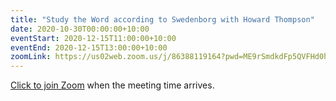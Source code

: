 ```yaml
---
title: "Study the Word according to Swedenborg with Howard Thompson"
date: 2020-10-30T00:00:00+10:00
eventStart: 2020-12-15T11:00:00+10:00
eventEnd: 2020-12-15T13:00:00+10:00
zoomLink: https://us02web.zoom.us/j/86388119164?pwd=ME9rSmdkdFp5QVFHd0hIbDZmNXhRQT09
---
```


[Click to join Zoom](https://us02web.zoom.us/j/86388119164?pwd=ME9rSmdkdFp5QVFHd0hIbDZmNXhRQT09) when the meeting time arrives.